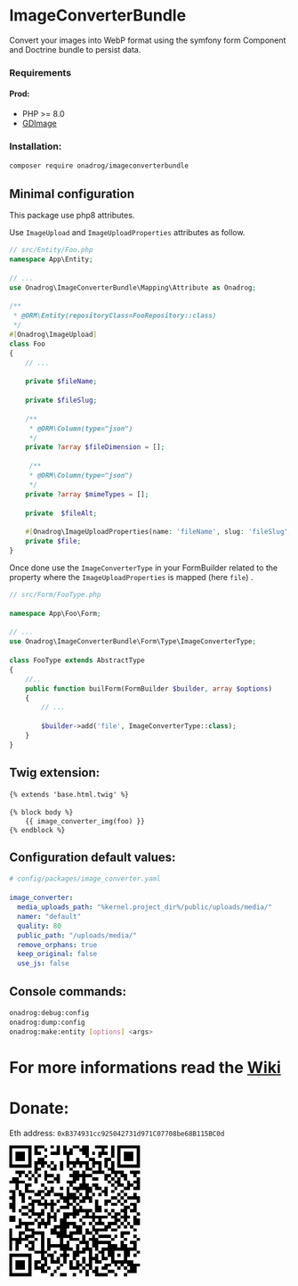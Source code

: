 # ImageConverterBundle

Convert your images into WebP format using the symfony form Component and Doctrine bundle to persist data.

### Requirements

#### Prod:

- PHP >= 8.0
- [GDImage](https://www.php.net/manual/en/intro.image.php)

### Installation:

```bash
composer require onadrog/imageconverterbundle
```

## Minimal configuration

This package use php8 attributes.

Use `ImageUpload` and `ImageUploadProperties` attributes as follow.

```php
// src/Entity/Foo.php
namespace App\Entity;

// ...
use Onadrog\ImageConverterBundle\Mapping\Attribute as Onadrog;

/**
 * @ORM\Entity(repositoryClass=FooRepository::class)
 */
#[Onadrog\ImageUpload]
class Foo
{
    // ...

    private $fileName;

    private $fileSlug;

    /**
     * @ORM\Column(type="json")
     */
    private ?array $fileDimension = [];
    
     /**
     * @ORM\Column(type="json")
     */
    private ?array $mimeTypes = [];

    private  $fileAlt;

    #[Onadrog\ImageUploadProperties(name: 'fileName', slug: 'fileSlug', alt: 'fileAlt', dimension: 'fileDimension', mimeTypes: 'mimeTypes')]
    private $file;
}
```

Once done use the `ImageConverterType` in your FormBuilder related to the property where the `ImageUploadProperties` is mapped (here `file`) .

```php
// src/Form/FooType.php

namespace App\Foo\Form;

// ...
use Onadrog\ImageConverterBundle\Form\Type\ImageConverterType;

class FooType extends AbstractType
{
    //..
    public function builForm(FormBuilder $builder, array $options)
    {
        // ...

        $builder->add('file', ImageConverterType::class);
    }
}
```

## Twig extension:

```twig
{% extends 'base.html.twig' %}

{% block body %}
    {{ image_converter_img(foo) }}
{% endblock %}
```

## Configuration default values:

```yaml
# config/packages/image_converter.yaml

image_converter:
  media_uploads_path: "%kernel.project_dir%/public/uploads/media/"
  namer: "default"
  quality: 80
  public_path: "/uploads/media/"
  remove_orphans: true
  keep_original: false
  use_js: false
```

## Console commands:

```bash
onadrog:debug:config
onadrog:dump:config
onadrog:make:entity [options] <args>
```

# For more informations read the [Wiki](https://github.com/onadrog/ImageConverterBundle/wiki)

# Donate:

Eth address: `0xB374931cc925042731d971C07708be68B115BC0d`

![Qr_code](img/eth_qr.png)
